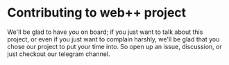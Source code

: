 # Contributing to web++ project

We'll be glad to have you on board; if you just want to talk about this project, or even if you just want to complain harshly, we'll be glad that you chose our project to put your time into.
So open up an issue, discussion, or just checkout our telegram channel.
